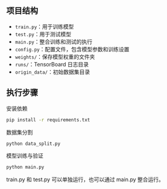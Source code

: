 ## 项目结构
- `train.py`：用于训练模型
- `test.py`：用于测试模型
- `main.py`：整合训练和测试的执行
- `config.py`：配置文件，包含模型参数和训练设置
- `weights/`：保存模型权重的文件夹
- `runs/`：TensorBoard 日志目录
- `origin_data/`：初始数据集目录

## 执行步骤
安装依赖
```bash
pip install -r requirements.txt
```

数据集分割
```bash
python data_split.py
```

模型训练与验证
```bash
python main.py
```

train.py 和 test.py 可以单独运行，也可以通过 main.py 整合运行。
